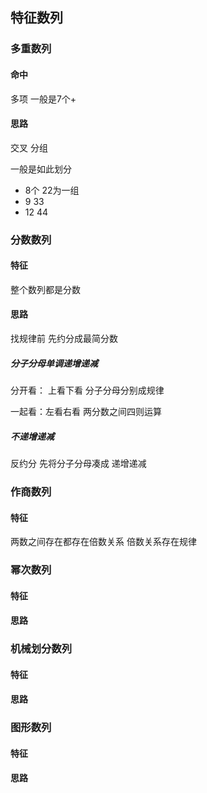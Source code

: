 ## 特征数列



### 多重数列

#### 命中

多项 一般是7个+

#### 思路

交叉 分组

一般是如此划分

- 8个 22为一组
- 9 33 
- 12 44



### 分数数列

#### 特征

整个数列都是分数 

#### 思路

找规律前 先约分成最简分数

##### 分子分母单调递增递减

分开看： 上看下看 分子分母分别成规律

一起看：左看右看 两分数之间四则运算

##### 不递增递减

反约分 先将分子分母凑成 递增递减



### 作商数列

#### 特征

两数之间存在都存在倍数关系 倍数关系存在规律



### 幂次数列

#### 特征



#### 思路



### 机械划分数列

#### 特征



#### 思路





### 图形数列

#### 特征



#### 思路



